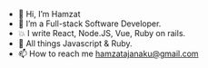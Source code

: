 - 👋 Hi, I’m Hamzat
- 👀 I’m a Full-stack Software Developer.
- 💥 I write React, Node.JS, Vue, Ruby on rails.
- 💞️ All things Javascript & Ruby.
- 📫 How to reach me hamzatajanaku@gmail.com

<!---
hamzat06/hamzat06 is a ✨ special ✨ repository because its `README.md` (this file) appears on your GitHub profile.
You can click the Preview link to take a look at your changes.
--->

